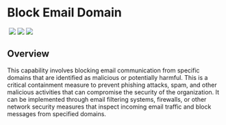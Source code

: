 # Block Email Domain
&nbsp;![](https://img.shields.io/badge/ID-C3201-blue)&nbsp;![](https://img.shields.io/badge/Phase-Containment_%28P0003%29-blue)&nbsp;![](https://img.shields.io/badge/Category-Email-blue)
## Overview
This capability involves blocking email communication from specific domains that are identified as malicious or potentially harmful. This is a critical containment measure to prevent phishing attacks, spam, and other malicious activities that can compromise the security of the organization. It can be implemented through email filtering systems, firewalls, or other network security measures that inspect incoming email traffic and block messages from specified domains.